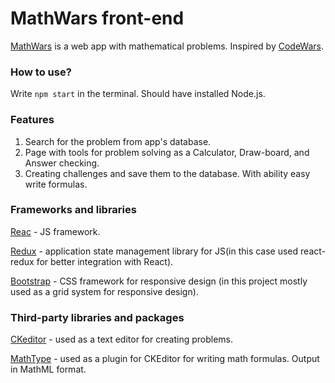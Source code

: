 # MathWars front-end
[MathWars](https://mathwars-49dae.web.app/) is a web app with mathematical problems. Inspired by [CodeWars](https://www.codewars.com/).

### How to use?
Write `npm start` in the terminal. Should have installed Node.js.

### Features
1. Search for the problem from app's database.
2. Page with tools for problem solving as a Calculator, Draw-board, and Answer checking.
3. Creating challenges and save them to the database. With ability easy write formulas.

### Frameworks and libraries

[Reac](https://reactjs.org/) - JS framework.

[Redux](https://redux-toolkit.js.org/) - application state management library for JS(in this case used react-redux for better integration with React).

[Bootstrap](https://getbootstrap.com/) - CSS framework for responsive design (in this project mostly used as a grid system for responsive design).


### Third-party libraries and packages
 
[CKeditor](https://ckeditor.com/) - used as a text editor for creating problems.

[MathType](https://www.wiris.com/en/mathtype/) - used as a plugin for CKEditor for writing math formulas. Output in MathML format.


